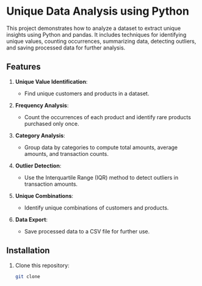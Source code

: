 # Unique Data Analysis using Python

This project demonstrates how to analyze a dataset to extract unique insights using Python and pandas. It includes techniques for identifying unique values, counting occurrences, summarizing data, detecting outliers, and saving processed data for further analysis.

## Features

1. **Unique Value Identification**:
   - Find unique customers and products in a dataset.

2. **Frequency Analysis**:
   - Count the occurrences of each product and identify rare products purchased only once.

3. **Category Analysis**:
   - Group data by categories to compute total amounts, average amounts, and transaction counts.

4. **Outlier Detection**:
   - Use the Interquartile Range (IQR) method to detect outliers in transaction amounts.

5. **Unique Combinations**:
   - Identify unique combinations of customers and products.

6. **Data Export**:
   - Save processed data to a CSV file for further use.

## Installation

1. Clone this repository:
   ```bash
   git clone 

